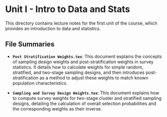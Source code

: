 # Unit I - Intro to Data and Stats

This directory contains lecture notes for the first unit of the course, which
provides an introduction to data and statistics.

## File Summaries

- **`Post Stratification Weights.tex`**: This document explains the concepts of
  sampling design weights and post-stratification weights in survey statistics.
  It details how to calculate weights for simple random, stratified, and
  two-stage sampling designs, and then introduces post-stratification as a
  method to adjust these weights to match known population characteristics.

- **`Sampling and Survey Design Weights.tex`**: This document explains how to
  compute survey weights for two-stage cluster and stratified sampling designs,
  detailing the calculation of overall selection probabilities and the
  corresponding weights as their inverse.